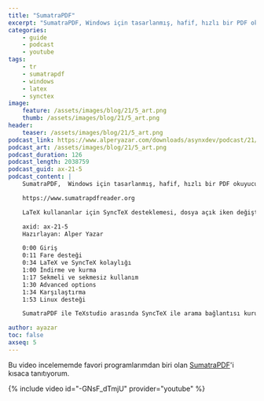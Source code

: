 ```yaml
---
title: "SumatraPDF"
excerpt: "SumatraPDF, Windows için tasarlanmış, hafif, hızlı bir PDF okuyucusu."
categories:
    - guide
    - podcast
    - youtube
tags:
    - tr
    - sumatrapdf
    - windows
    - latex
    - synctex
image:
    feature: /assets/images/blog/21/5_art.png
    thumb: /assets/images/blog/21/5_art.png
header:
    teaser: /assets/images/blog/21/5_art.png
podcast_link: https://www.alperyazar.com/downloads/asynxdev/podcast/21/ax-21-5.m4a
podcast_art: /assets/images/blog/21/5_art.png
podcast_duration: 126
podcast_length: 2038759
podcast_guid: ax-21-5
podcast_content: |
    SumatraPDF,  Windows için tasarlanmış, hafif, hızlı bir PDF okuyucusu.

    https://www.sumatrapdfreader.org

    LaTeX kullananlar için SyncTeX desteklemesi, dosya açık iken değiştirilmesine izin vermesi gibi bir çok güzel özelliği bulunuyor. Bu videoda kısaca özelliklerini tanıtıyoruz.

    axid: ax-21-5
    Hazırlayan: Alper Yazar

    0:00 Giriş
    0:11 Fare desteği
    0:34 LaTeX ve SyncTeX kolaylığı
    1:00 İndirme ve kurma
    1:17 Sekmeli ve sekmesiz kullanım
    1:30 Advanced options
    1:34 Karşılaştırma
    1:53 Linux desteği

    SumatraPDF ile TeXstudio arasında SyncTeX ile arama bağlantısı kurulumunu anlattığımız ax-21-6 nolu yazımız (İngilice): https://asynx.dev/blog/2021/10/sumatrapdf-texstudio-synctex-search-link.html

author: ayazar
toc: false
axseq: 5
---
```


Bu video incelememde favori programlarımdan biri olan
[SumatraPDF](http://sumatrapdf.org/)'i kısaca tanıtıyorum.

{% include video id="-GNsF_dTmjU" provider="youtube" %}
